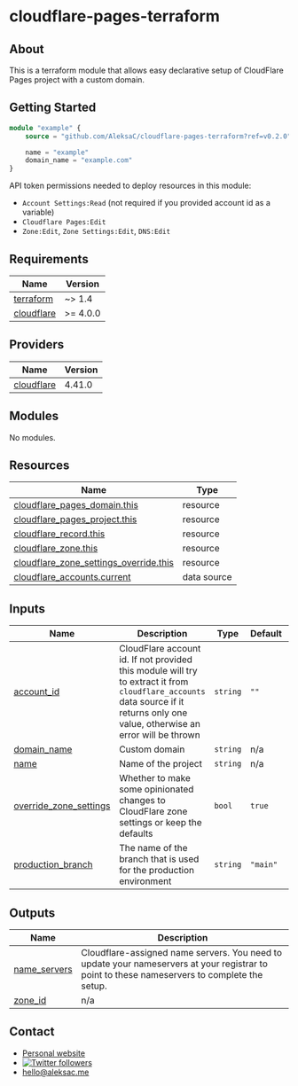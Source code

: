 # cloudflare-pages-terraform

## About

This is a terraform module that allows easy declarative setup of CloudFlare Pages project with a custom domain.

## Getting Started

```terraform
module "example" {
    source = "github.com/AleksaC/cloudflare-pages-terraform?ref=v0.2.0"

    name = "example"
    domain_name = "example.com"
}
```

API token permissions needed to deploy resources in this module:
- `Account Settings:Read` (not required if you provided account id as a variable)
- `Cloudflare Pages:Edit`
- `Zone:Edit`, `Zone Settings:Edit`, `DNS:Edit`

<!-- BEGIN_TF_DOCS -->
## Requirements

| Name | Version |
|------|---------|
| <a name="requirement_terraform"></a> [terraform](#requirement\_terraform) | ~> 1.4 |
| <a name="requirement_cloudflare"></a> [cloudflare](#requirement\_cloudflare) | >= 4.0.0 |

## Providers

| Name | Version |
|------|---------|
| <a name="provider_cloudflare"></a> [cloudflare](#provider\_cloudflare) | 4.41.0 |

## Modules

No modules.

## Resources

| Name | Type |
|------|------|
| [cloudflare_pages_domain.this](https://registry.terraform.io/providers/cloudflare/cloudflare/latest/docs/resources/pages_domain) | resource |
| [cloudflare_pages_project.this](https://registry.terraform.io/providers/cloudflare/cloudflare/latest/docs/resources/pages_project) | resource |
| [cloudflare_record.this](https://registry.terraform.io/providers/cloudflare/cloudflare/latest/docs/resources/record) | resource |
| [cloudflare_zone.this](https://registry.terraform.io/providers/cloudflare/cloudflare/latest/docs/resources/zone) | resource |
| [cloudflare_zone_settings_override.this](https://registry.terraform.io/providers/cloudflare/cloudflare/latest/docs/resources/zone_settings_override) | resource |
| [cloudflare_accounts.current](https://registry.terraform.io/providers/cloudflare/cloudflare/latest/docs/data-sources/accounts) | data source |

## Inputs

| Name | Description | Type | Default | Required |
|------|-------------|------|---------|:--------:|
| <a name="input_account_id"></a> [account\_id](#input\_account\_id) | CloudFlare account id. If not provided this module will try to extract it from `cloudflare_accounts` data source if it returns only one value, otherwise an error will be thrown | `string` | `""` | no |
| <a name="input_domain_name"></a> [domain\_name](#input\_domain\_name) | Custom domain | `string` | n/a | yes |
| <a name="input_name"></a> [name](#input\_name) | Name of the project | `string` | n/a | yes |
| <a name="input_override_zone_settings"></a> [override\_zone\_settings](#input\_override\_zone\_settings) | Whether to make some opinionated changes to CloudFlare zone settings or keep the defaults | `bool` | `true` | no |
| <a name="input_production_branch"></a> [production\_branch](#input\_production\_branch) | The name of the branch that is used for the production environment | `string` | `"main"` | no |

## Outputs

| Name | Description |
|------|-------------|
| <a name="output_name_servers"></a> [name\_servers](#output\_name\_servers) | Cloudflare-assigned name servers. You need to update your nameservers at your registrar to point to these nameservers to complete the setup. |
| <a name="output_zone_id"></a> [zone\_id](#output\_zone\_id) | n/a |
<!-- END_TF_DOCS -->

## Contact
- [Personal website](https://aleksac.me)
- <a target="_blank" href="http://twitter.com/aleksa_c_"><img alt='Twitter followers' src="https://img.shields.io/twitter/follow/aleksa_c_.svg?style=social"></a>
- hello@aleksac.me
